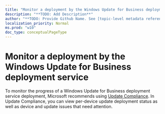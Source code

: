```yaml
---
title: "Monitor a deployment by the Windows Update for Business deployment service"
description: "**TODO: Add Description**"
author: "**TODO: Provide Github Name. See [topic-level metadata reference](https://msgo.azurewebsites.net/add/document/guidelines/metadata.html#topic-level-metadata)**"
localization_priority: Normal
ms.prod: "w10"
doc_type: conceptualPageType
---
```


# Monitor a deployment by the Windows Update for Business deployment service

To monitor the progress of a Windows Update for Business deployment service deployment, Microsoft recommends using [Update Compliance](https://docs.microsoft.com/windows/deployment/update/update-compliance-get-started). In Update Compliance, you can view per-device update deployment status as well as device and update issues that need attention. 
